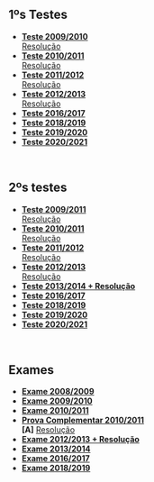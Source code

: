 ## 1ºs Testes
* [**Teste 2009/2010**](teste1_09-10.pdf)
<br>[Resolução](teste1_09-10_res.pdf)
* [**Teste 2010/2011**](teste1_10-11.pdf)
<br>[Resolução](teste1_10-11_res.pdf)
* [**Teste 2011/2012**](teste1_11-12.pdf)
<br>[Resolução](teste1_11-12_res.pdf)
* [**Teste 2012/2013**](teste1_12-13.pdf)
<br>[Resolução](teste1_12-13_res.pdf)
* [**Teste 2016/2017**](teste1_16-17.pdf)
* [**Teste 2018/2019**](teste1_18-19.pdf)
* [**Teste 2019/2020**](teste1_19-20.pdf)
* [**Teste 2020/2021**](teste1_20-21.pdf)

<br>

## 2ºs testes
* [**Teste 2009/2011**](teste2_09-10.pdf)
<br>[Resolução](teste2_09-10_res.pdf)
* [**Teste 2010/2011**](teste2_10-11.pdf)
<br>[Resolução](teste2_10-11_res.pdf)
* [**Teste 2011/2012**](teste2_11-12.pdf)
<br>[Resolução](teste2_11-12_res.pdf)
* [**Teste 2012/2013**](teste2_12-13.pdf)
<br>[Resolução](teste2_12-13_res.pdf)
* [**Teste 2013/2014 + Resolução**](teste2_13-14_res.pdf)
* [**Teste 2016/2017**](teste2_16-17.pdf)
* [**Teste 2018/2019**](teste2_18-19.pdf)
* [**Teste 2019/2020**](teste2_19-20.pdf)
* [**Teste 2020/2021**](teste2_20-21.pdf)

<br>

## Exames
* [**Exame 2008/2009**](exame_08-09.pdf)
* [**Exame 2009/2010**](exame_09-10.pdf)
* [**Exame 2010/2011**](exame_10-11.pdf)
* [**Prova Complementar 2010/2011**](Prova_Complementar_2010-11.pdf)
<br>**[A]** [Resolução](Prova_Complementar_2010-11_res.pdf)
* [**Exame 2012/2013 + Resolução**](exame_12-13_res.pdf)
* [**Exame 2013/2014**](exame_13-14.pdf)
* [**Exame 2016/2017**](exame_16-17.pdf)
* [**Exame 2018/2019**](exame_18-19.pdf)
